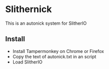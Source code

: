 # Slithernick
This is an autonick system for SlitherIO

## Install
+ Install Tampermonkey on Chrome or Firefox
+ Copy the text of autonick.txt in an script
+ Load SlitherIO 
